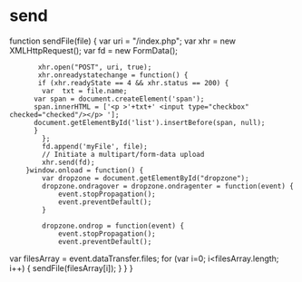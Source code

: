 # send
function sendFile(file) {
            var uri = "/index.php";
            var xhr = new XMLHttpRequest();
            var fd = new FormData();
            
           xhr.open("POST", uri, true);
           xhr.onreadystatechange = function() {
           if (xhr.readyState == 4 && xhr.status == 200) {
            var  txt = file.name;  
          var span = document.createElement('span');
          span.innerHTML = ['<p >'+txt+' <input type="checkbox"  checked="checked"/></p> '];
          document.getElementById('list').insertBefore(span, null);
		  }
            };
            fd.append('myFile', file);
            // Initiate a multipart/form-data upload
            xhr.send(fd);
        }window.onload = function() {
            var dropzone = document.getElementById("dropzone");
            dropzone.ondragover = dropzone.ondragenter = function(event) {
                event.stopPropagation();
                event.preventDefault();
            }
    
            dropzone.ondrop = function(event) {
                event.stopPropagation();
                event.preventDefault();

var filesArray = event.dataTransfer.files;
                for (var i=0; i<filesArray.length; i++) {
                    sendFile(filesArray[i]);
                }
            }
        }
